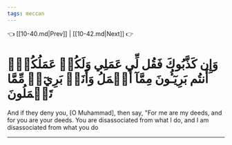 ```yaml
---
tags: meccan
---
```


👈 [[10-40.md|Prev]] | [[10-42.md|Next]] 👉

# وَإِن كَذَّبُوكَ فَقُل لِّي عَمَلِي وَلَكُمۡ عَمَلُكُمۡۖ أَنتُم بَرِيٓـُٔونَ مِمَّآ أَعۡمَلُ وَأَنَا۠ بَرِيٓءٞ مِّمَّا تَعۡمَلُونَ

And if they deny you, [O Muhammad], then say, "For me are my deeds, and for you are your deeds. You are disassociated from what I do, and I am disassociated from what you do

---

